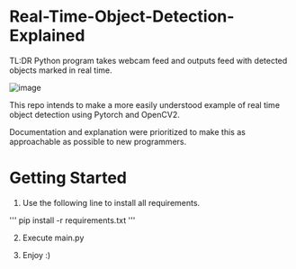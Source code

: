 # Real-Time-Object-Detection-Explained

TL:DR Python program takes webcam feed and outputs feed with detected objects marked in real time.

![image](https://user-images.githubusercontent.com/72110751/206959297-6484a343-663a-4b6e-9c30-8b24df0913f9.png)


This repo intends to make a more easily understood example of real time object detection using Pytorch and OpenCV2.

Documentation and explanation were prioritized to make this as approachable as possible to new programmers.

# Getting Started

1) Use the following line to install all requirements.

''' pip install -r requirements.txt '''

2) Execute main.py

3) Enjoy :)
